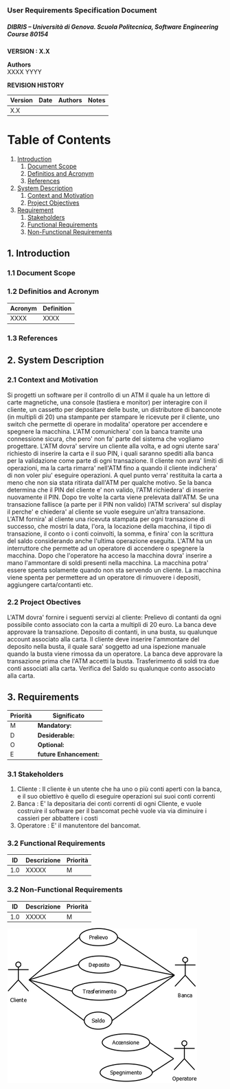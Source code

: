 ### User Requirements Specification Document

##### DIBRIS – Università di Genova. Scuola Politecnica, Software Engineering Course 80154

**VERSION : X.X**

**Authors**  
XXXX
YYYY

**REVISION HISTORY**

| Version | Date | Authors | Notes |
| ------- | ---- | ------- | ----- |
| X.X     |      |         |       |

# Table of Contents

1. [Introduction](#p1)
   1. [Document Scope](#sp1.1)
   2. [Definitios and Acronym](#sp1.2)
   3. [References](#sp1.3)
2. [System Description](#p2)
   1. [Context and Motivation](#sp2.1)
   2. [Project Objectives](#sp2.2)
3. [Requirement](#p3)
   1. [Stakeholders](#sp3.1)
   2. [Functional Requirements](#sp3.2)
   3. [Non-Functional Requirements](#sp3.3)

<a name="p1"></a>

## 1. Introduction

<a name="sp1.1"></a>

### 1.1 Document Scope

<a name="sp1.2"></a>

### 1.2 Definitios and Acronym

| Acronym | Definition |
| ------- | ---------- |
| XXXX    | XXXX       |

<a name="sp1.3"></a>

### 1.3 References

<a name="p2"></a>

## 2. System Description

<a name="sp2.15"></a>

### 2.1 Context and Motivation

<a name="sp2.2"></a>

Si progetti un software per il controllo di un ATM il quale ha un lettore di
carte magnetiche, una console (tastiera e monitor) per interagire con
il cliente, un cassetto per depositare delle buste, un distributore di
banconote (in multipli di 20) una stampante per stampare le ricevute
per il cliente, uno switch che permette di operare in modalita'
operatore per accendere e spegnere la macchina. L'ATM comunichera'
con la banca tramite una connessione sicura, che pero' non fa' parte
del sistema che vogliamo progettare. L'ATM dovra' servire un cliente
alla volta, e ad ogni utente sara' richiesto di inserire la carta e il suo
PIN, i quali saranno spediti alla banca per la validazione come parte di
ogni transazione. Il cliente non avra' limiti di operazioni, ma la carta
rimarra' nell'ATM fino a quando il cliente indichera' di non voler piu'
eseguire operazioni. A quel punto verra' restituita la carta a meno che
non sia stata ritirata dall'ATM per qualche motivo.
Se la banca determina che il PIN del cliente e' non valido, l'ATM
richiedera' di inserire nuovamente il PIN. Dopo tre volte la carta viene
prelevata dall'ATM. Se una transazione fallisce (a parte per il PIN non
valido) l'ATM scrivera' sul display il perche' e chiedera' al cliente se
vuole eseguire un'altra transazione. L'ATM fornira' al cliente una
ricevuta stampata per ogni transazione di successo, che mostri la
data, l'ora, la locazione della macchina, il tipo di transazione, il conto o
i conti coinvolti, la somma, e finira' con la scrittura del saldo
considerando anche l'ultima operazione eseguita.
L'ATM ha un interruttore che permette ad un operatore di accendere o
spegnere la macchina. Dopo che l'operatore ha acceso la macchina
dovra' inserire a mano l'ammontare di soldi presenti nella macchina.
La macchina potra' essere spenta solamente quando non sta servendo
un cliente. La macchina viene spenta per permettere ad un operatore
di rimuovere i depositi, aggiungere carta/contanti etc.

### 2.2 Project Obectives

L'ATM dovra' fornire i seguenti servizi al cliente:
Prelievo di contanti da ogni possibile conto associato con la carta a
multipli di 20 euro. La banca deve approvare la transazione.
Deposito di contanti, in una busta, su qualunque account associato
alla carta. Il cliente deve inserire l'ammontare del deposito nella
busta, il quale sara' soggetto ad una ispezione manuale quando la
busta viene rimossa da un operatore. La banca deve approvare la
transazione prima che l'ATM accetti la busta.
Trasferimento di soldi tra due conti associati alla carta.
Verifica del Saldo su qualunque conto associato alla carta.

<a name="p3"></a>

## 3. Requirements

| Priorità | Significato             |
| -------- | ----------------------- |
| M        | **Mandatory:**          |
| D        | **Desiderable:**        |
| O        | **Optional:**           |
| E        | **future Enhancement:** |

<a name="sp3.1"></a>

### 3.1 Stakeholders

1. Cliente : Il cliente è un utente che ha uno o più conti aperti con la banca, e il suo obiettivo è quello di eseguire operazioni sui suoi conti correnti
2. Banca : E' la depositaria dei conti correnti di ogni Cliente, e vuole costruire il software per il bancomat pechè vuole via via diminuire i cassieri per abbattere i costi
3. Operatore : E' il manutentore del bancomat.

<a name="sp3.2"></a>

### 3.2 Functional Requirements

| ID  | Descrizione | Priorità |
| --- | ----------- | -------- |
| 1.0 | XXXXX       | M        |

<a name="sp3.3"></a>

### 3.2 Non-Functional Requirements

| ID  | Descrizione | Priorità |
| --- | ----------- | -------- |
| 1.0 | XXXXX       | M        |

![Diagram](imgs/atm.png)
